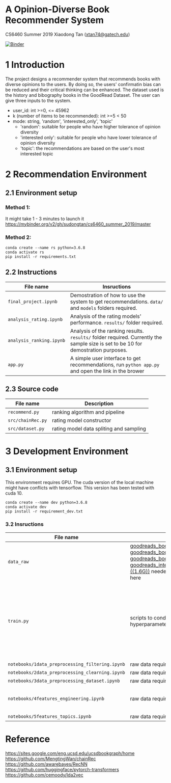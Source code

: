 # A Opinion-Diverse Book Recommender System
CS6460 Summer 2019
Xiaodong Tan (xtan74@gatech.edu)

[![Binder](https://mybinder.org/badge_logo.svg)](https://mybinder.org/v2/gh/sudongtan/cs6460_summer_2019/master)

# 1 Introduction
The project designs a recommender system that recommends books with diverse opinions to the users. By doing so, the users' confirmatin bias can be reduced and their critical thinking can be enhanced. The dataset used is the history and bibography books in the GoodRead Dataset. The user can give three inputs to the system.
 - user_id: int >=0, <= 45962
 - k (number of items to be recommended): int >=5 < 50
 - mode: string, 'random', 'interested_only', 'topic'
    - 'random': suitable for people who have higher tolerance of opinion diversity
    - 'interested only': suitable for people who have lower tolerance of opinion diversity
    - 'topic': the recommendations are based on the user's most interested topic

# 2 Recommendation Environment

## 2.1 Environment setup
### Method 1: 
It might take 1 - 3 minutes to launch it
https://mybinder.org/v2/gh/sudongtan/cs6460_summer_2019/master
### Method 2:
```
conda create --name rs python=3.6.8
conda activate rs
pip install -r requirements.txt
```
## 2.2 Instructions
|File name                |Insructions    |
|---|---|
|`final_project.ipynb`|Demostration of how to use the system to get recommendations. `data/` and `models` folders required.|
|`analysis_rating.ipynb`|Analysis of the rating models' performance. `results/` folder required. |
|`analysis_ranking.ipynb`|Analysis of the ranking results. `results/` folder required. Currently the sample size is set to be 10 for demostration purposes.|
|`app.py`|A simple user interface to get recommendations, run `python app.py` and open the link in the brower|

## 2.3 Source code
|File name                |Description|
|---|---|
|`recommend.py`|ranking algorithm and pipeline|
|`src/chainRec.py` |rating model constructor|
|`src/dataset.py` |rating model data spliting and sampling|


# 3 Development Environment
## 3.1 Environment setup

This environment requires GPU. The cuda version of the local machine might have conflicts with tensorflow. This version has been tested with cuda 10.

```
conda create --name dev python=3.6.8
conda activate dev
pip install -r requirement_dev.txt
```

### 3.2 Insructions
|File name                |Instruction    |Time to run                   |
|---|---|---|
|`data_raw`|[goodreads_book_authors.json](https://drive.google.com/uc?id=19cdwyXwfXx_HDIgxXaHzH0mrx8nMyLvC), [goodreads_book_series.json](https://drive.google.com/uc?id=1op8D4e5BaxU2JcPUgxM3ZqrodajryFBb), [goodreads_books_history_biography.json](https://drive.google.com/uc?id=1roQnVtWxVE1tbiXyabrotdZyUY7FA82W), [goodreads_interactions_history_biography.json ((1.6G))](https://drive.google.com/uc?id=10j181giCD94pcYynd6fy2U0RyAlL66YH) needed to be downloaded and put here|10 min - 20 min, depending on internet speed|
|`train.py`|scripts to conduct grid search on model hyperparameters,run `python train.py` | The full experiments took 100+ hours. Currently the epoch is set to 2 and only 1 experiment will be conducted for demonstration purposes. |
|`notebooks/1data_preprocessing_filtering.ipynb`|raw data required|10 min|
|`notebooks/2data_preprocessing_clearning.ipynb`|raw data required|3 min|
|`notebooks/3data_preprocessing_dataset.ipynb`|raw data required|20 min|
|`notebooks/4features_engineering.ipynb`|raw data required, powerful gpus required|20 - 50 min, depending on gpu and internet speed|
|`notebooks/5features_topics.ipynb`|raw data required|2 min|


# Reference
https://sites.google.com/eng.ucsd.edu/ucsdbookgraph/home
https://github.com/MengtingWan/chainRec
https://github.com/awarebayes/RecNN
https://github.com/huggingface/pytorch-transformers
https://github.com/cemoody/lda2vec
